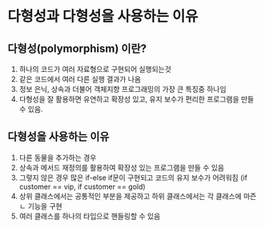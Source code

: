 다형성과 다형성을 사용하는 이유
======================
다형성(polymorphism) 이란?
---------------------
1. 하나의 코드가 여러 자료형으로 구현되어 실행되는것
2. 같은 코드에서 여러 다른 실행 결과가 나옴
3. 정보 은닉, 상속과 더불어 객체지향 프로그래밍의 가장 큰 특징중 하나임
4. 다형성을 잘 활용하면 유연하고 확장성 있고, 유지 보수가 편리한 프로그램을 만들 수 있음.

다형성을 사용하는 이유
------------------
1. 다른 동물을 추가하는 경우
2. 상속과 메서드 재정의를 활용하여 확장성 있는 프로그램을 만들 수 있음
3. 그렇지 않은 경우 많은 if-else if문이 구현되고 코드의 유지 보수가 어려워짐
   (if customer == vip, if customer == gold)
4. 상위 클래스에서는 공통적인 부분을 제공하고 하위 클래스에서는 각 클래스에 마즌ㄴ 기능을 구현
5. 여러 클래스를 하나의 타입으로 핸들링할 수 있음

